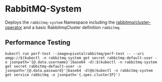 # RabbitMQ-System

Deploys the `rabbitmq-system` Namespace including the [rabbitmq/cluster-operator](https://www.rabbitmq.com/kubernetes/operator/quickstart-operator.html) and a basic RabbitmqCluster definition `rabbitmq`.

## Performance Testing
```
kubectl run perf-test --image=pivotalrabbitmq/perf-test -- --uri amqp://$(kubectl -n rabbitmq-system get secret rabbitmq-default-user -o jsonpath='{@.data.username}'|base64 -d):$(kubectl -n rabbitmq-system get secret rabbitmq-default-user -o jsonpath='{@.data.password}'|base64 -d)@$(kubectl -n rabbitmq-system get service rabbitmq -o jsonpath='{.spec.clusterIP}')
```
